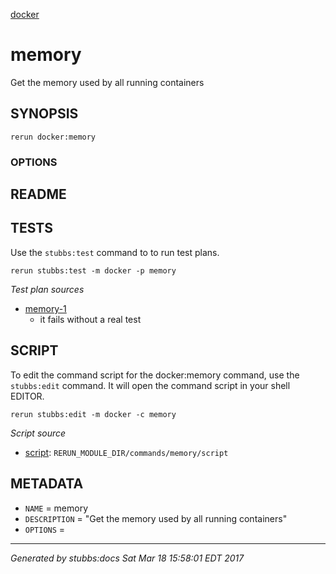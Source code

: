 [docker](../../index.html)
# memory 

Get the memory used by all running containers

## SYNOPSIS

    rerun docker:memory 

### OPTIONS



## README



## TESTS

Use the `stubbs:test` command to to run test plans.

    rerun stubbs:test -m docker -p memory

*Test plan sources*

* [memory-1](../../tests/memory-1.html)
  * it fails without a real test

## SCRIPT

To edit the command script for the docker:memory command, 
use the `stubbs:edit`
command. It will open the command script in your shell EDITOR.

    rerun stubbs:edit -m docker -c memory

*Script source*

* [script](script.html): `RERUN_MODULE_DIR/commands/memory/script`

## METADATA

* `NAME` = memory
* `DESCRIPTION` = "Get the memory used by all running containers"
* `OPTIONS` = 

----

*Generated by stubbs:docs Sat Mar 18 15:58:01 EDT 2017*

